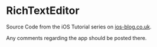 RichTextEditor
==============

Source Code from the iOS Tutorial series on [ios-blog.co.uk](http://ios-blog.co.uk/featured-posts/ios-5-rich-text-editing-series/).

Any comments regarding the app should be posted there.
